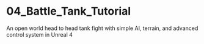 # 04_Battle_Tank_Tutorial
An open world head to head tank fight with simple AI, terrain, and advanced control system in Unreal 4
